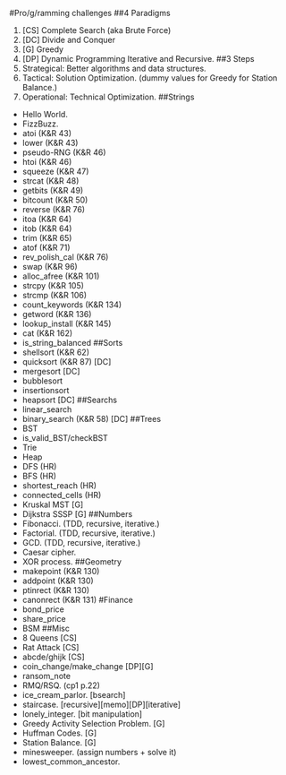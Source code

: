 #Pro/g/ramming challenges
##4 Paradigms
1. [CS] Complete Search (aka Brute Force)
2. [DC] Divide and Conquer
3. [G] Greedy
4. [DP] Dynamic Programming
Iterative and Recursive.
##3 Steps
1. Strategical: Better algorithms and data structures.
2. Tactical: Solution Optimization. (dummy values for Greedy for Station Balance.)
3. Operational: Technical Optimization.
##Strings
* Hello World.
* FizzBuzz.
* atoi (K&R 43)
* lower (K&R 43)
* pseudo-RNG (K&R 46)
* htoi (K&R 46)
* squeeze (K&R 47)
* strcat (K&R 48)
* getbits (K&R 49)
* bitcount (K&R 50)
* reverse (K&R 76)
* itoa (K&R 64)
* itob (K&R 64)
* trim (K&R 65)
* atof (K&R 71)
* rev_polish_cal (K&R 76)
* swap (K&R 96)
* alloc_afree (K&R 101)
* strcpy (K&R 105)
* strcmp (K&R 106)
* count_keywords (K&R 134)
* getword (K&R 136)
* lookup_install (K&R 145)
* cat (K&R 162)
* is_string_balanced
##Sorts
* shellsort (K&R 62)
* quicksort (K&R 87) [DC]
* mergesort [DC]
* bubblesort
* insertionsort
* heapsort [DC]
##Searchs
* linear_search
* binary_search (K&R 58) [DC]
##Trees
* BST
* is_valid_BST/checkBST
* Trie
* Heap
* DFS (HR)
* BFS (HR)
* shortest_reach (HR)
* connected_cells (HR)
* Kruskal MST [G]
* Dijkstra SSSP [G]
##Numbers
* Fibonacci. (TDD, recursive, iterative.)
* Factorial. (TDD, recursive, iterative.)
* GCD. (TDD, recursive, iterative.)
* Caesar cipher.
* XOR process.
##Geometry
* makepoint (K&R 130)
* addpoint (K&R 130)
* ptinrect (K&R 130)
* canonrect (K&R 131)
#Finance
* bond_price
* share_price
* BSM
##Misc
* 8 Queens [CS]
* Rat Attack [CS]
* abcde/ghijk [CS]
* coin_change/make_change [DP][G]
* ransom_note
* RMQ/RSQ. (cp1 p.22)
* ice_cream_parlor. [bsearch]
* staircase. [recursive][memo][DP][iterative]
* lonely_integer. [bit manipulation]
* Greedy Activity Selection Problem. [G]
* Huffman Codes. [G]
* Station Balance. [G]
* minesweeper. (assign numbers + solve it)
* lowest_common_ancestor.

